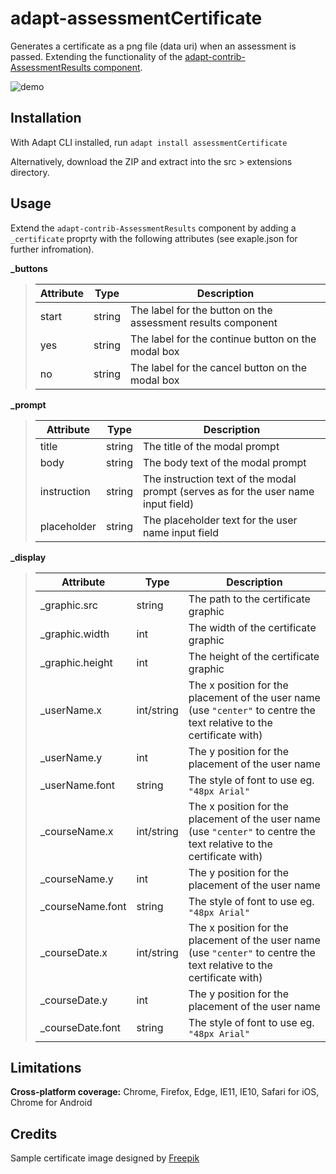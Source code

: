# adapt-assessmentCertificate

Generates a certificate as a png file (data uri) when an assessment is passed. Extending the functionality of the [adapt-contrib-AssessmentResults component](https://github.com/adaptlearning/adapt-contrib-assessmentResults).

![demo](https://cloud.githubusercontent.com/assets/951725/24533657/ddf38450-1614-11e7-82ef-3bc7e3ab5530.gif)

## Installation

With Adapt CLI installed, run `adapt install assessmentCertificate`

Alternatively, download the ZIP and extract into the src > extensions directory.

## Usage

Extend the `adapt-contrib-AssessmentResults` component by adding a `_certificate` proprty with the following attributes (see exaple.json for further infromation).

**_buttons**

> Attribute|Type|Description
> -- | -- | --
> start|string|The label for the button on the assessment results component
> yes|string|The label for the continue button on the modal box
> no|string|The label for the cancel button on the modal box

**_prompt**

> Attribute|Type|Description
> -- | -- | --
> title|string|The title of the modal prompt
> body|string|The body text of the modal prompt
> instruction|string|The instruction text of the modal prompt (serves as for the user name input field)
> placeholder|string|The placeholder text for the user name input field

**_display**

> Attribute|Type|Description
> -- | -- | --
> _graphic.src|string|The path to the certificate graphic
> _graphic.width|int|The width of the certificate graphic
> _graphic.height|int|The height of the certificate graphic
> _userName.x|int/string|The x position for the placement of the user name (use `"center"` to centre the text relative to the certificate with)
> _userName.y|int|The y position for the placement of the user name
> _userName.font|string|The style of font to use eg. `"48px Arial"`
> _courseName.x|int/string|The x position for the placement of the user name (use `"center"` to centre the text relative to the certificate with)
> _courseName.y|int|The y position for the placement of the user name
> _courseName.font|string|The style of font to use eg. `"48px Arial"`
> _courseDate.x|int/string|The x position for the placement of the user name (use `"center"` to centre the text relative to the certificate with)
> _courseDate.y|int|The y position for the placement of the user name
> _courseDate.font|string|The style of font to use eg. `"48px Arial"`


## Limitations

**Cross-platform coverage:** Chrome, Firefox, Edge, IE11, IE10, Safari for iOS, Chrome for Android

## Credits

Sample certificate image designed by [Freepik](http://www.freepik.com/free-vector/diploma-with-classic-frame_1070437.htm)
